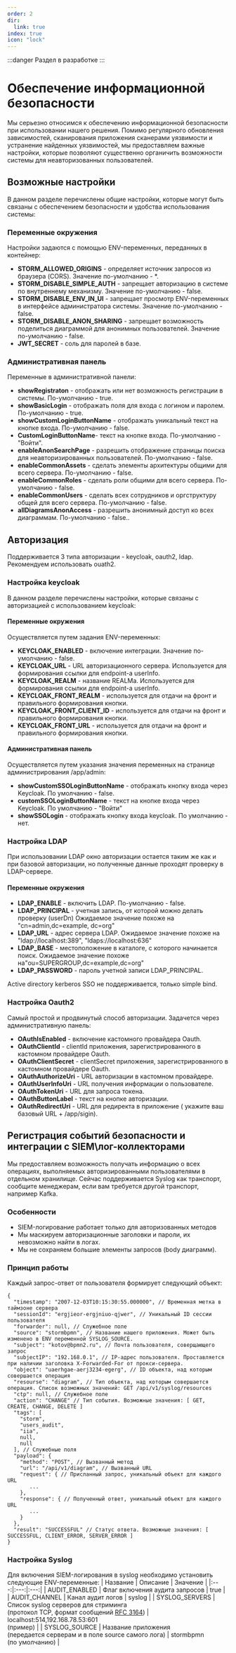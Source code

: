 ```yaml
---
order: 2
dir:
  link: true
index: true
icon: "lock"
---
```


:::danger
Раздел в разработке
:::

# Обеспечение информационной безопасности
Мы серьезно относимся к обеспечению информационной безопасности при использовании нашего решения. Помимо регулярного обновления зависимостей, сканирования приложения сканерами уязвимости и устранение найденных уязвимостей, мы предоставляем важные настройки, которые позволяют существенно органичить возможности системы для неавторизованных пользователей.

## Возможные настройки
В данном разделе перечислены общие настройки, которые могут быть связаны с обеспечением безопасности и удобства использования системы:

### Переменные окружения
Настройки задаются с помощью ENV-переменных, переданных в контейнер:

- **STORM_ALLOWED_ORIGINS** - определяет источник запросов из браузера (CORS). Значение по-умолчанию - *.
- **STORM_DISABLE_SIMPLE_AUTH** - запрещает авторизацию в системе по внутреннему механизму. Значение по-умолчанию - false.
- **STORM_DISABLE_ENV_IN_UI** - запрещает просмотр ENV-переменных в интерфейсе администратора системы. Значение по-умолчанию - false.
- **STORM_DISABLE_ANON_SHARING** - запрещает возможность поделиться диаграммой для анонимных пользователей. Значение по-умолчанию - false.
- **JWT_SECRET** - соль для паролей в базе.



### Административная панель
Переменные в административной панели:
- **showRegistraton** - отображать или нет возможность регистрации в системы. По-умолчанию - true.
- **showBasicLogin** - отображать поля для входа с логином и паролем. По-умолчанию - true.
- **showCustomLoginButtonName** - отображать уникальный текст на кнопке входа. По-умолчанию - false.
- **CustomLoginButtonName**- текст на кнопке входа. По-умолчанию -"Войти".
- **enableAnonSearchPage** - разрешить отображение страницы поиска для неавторизированных пользователей. По-умолчанию - false.
- **enableCommonAssets** - сделать элементы архитектуры общими для всего сервера. По-умолчанию - false.
- **enableCommonRoles** - сделать роли общими для всего сервера. По-умолчанию - false.
- **enableCommonUsers** - сделать всех сотрудников и оргструктуру общей для всего сервера. По-умолчанию - false.
- **allDiagramsAnonAccess** - разрешить анонимный доступ ко всех диаграммам. По-умолчанию - false..



## Авторизация
Поддерживается 3 типа авторизации - keycloak, oauth2, ldap.  Рекомендуем использовать ouath2.

### Настройка keycloak

В данном разделе перечислены настройки, которые связаны с авторизацией с использованием keycloak:
#### Переменные окружения
Осуществляется путем задания ENV-переменных:
- **KEYCLOAK_ENABLED** - включение интеграции. Значение по-умолчанию - false.
- **KEYCLOAK_URL** - URL авторизационного сервера. Используется для формирования ссылки для endpoint-а userInfo.
- **KEYCLOAK_REALM** - название REALMa. Используется для формирования ссылки для endpoint-а userInfo.
- **KEYCLOAK_FRONT_REALM** - используется для отдачи на фронт и правильного формирования кнопки.
- **KEYCLOAK_FRONT_CLIENT_ID** - используется для отдачи на фронт и правильного формирования кнопки.
- **KEYCLOAK_FRONT_URL** - используется для отдачи на фронт и правильного формирования кнопки.

#### Административная панель
Осуществляется путем указания значения переменных на странице администрирования /app/admin:
- **showCustomSSOLoginButtonName** - отображать кнопку входа через Keycloak. По умолчанию - false.
- **customSSOLoginButtonName** - текст на кнопке  входа через Keycloak. По умолчанию - "Войти"
- **showSSOLogin** - отображать кнопку входа keycloak. По умолчанию - нет.

### Настройка LDAP

При использовании LDAP окно авторизации остается таким же как и при базовой авторизации, но полученные данные проходят проверку в LDAP-сервере.
#### Переменные окружения
- **LDAP_ENABLE** - включить LDAP. По-умолчанию - false.
- **LDAP_PRINCIPAL** - учетная запись, от которой можно делать проверку (userDn) Ожидаемое значение похоже на "cn=admin,dc=example, dc=org"
- **LDAP_URL** - адрес сервера LDAP. Ожидаемое значение похоже на "ldap://localhost:389", "ldaps://localhost:636"
- **LDAP_BASE** - местоположение в каталоге, с которого начинается поиск.  Ожидаемое значение похоже на"ou=SUPERGROUP,dc=example,dc=org"
- **LDAP_PASSWORD** - пароль учетной записи LDAP_PRINCIPAL.
 
Active directory kerberos SSO  не поддерживается, только simple bind.


### Настройка Oauth2
Самый простой и продвинутый способ авторизации. Задачется через административную панель:
- **OAuthIsEnabled** - включение кастомного провайдера Oauth. 
- **OAuthClientId** - clientId приложения, зарегистрированного в кастомном провайдере Oauth.
- **OAuthClientSecret** - clientSecret приложения, зарегистрированного в кастомном провайдере Oauth.
- **OAuthAuthorizeUri** - URL авторизации в кастомном провайдере.
- **OAuthUserInfoUri** - URL получения информации о пользователе.
- **OAuthTokenUri** - URL для запроса токена.
- **OAuthButtonLabel** - текст на кнопке авторизации.
- **OAuthRedirectUri** - URL для редиректа в приложение ( укажите ваш базовый URL + /app/sigin).


## Регистрация событий безопасности и интеграции с SIEM\лог-коллекторами
Мы предоставляем возможность получать информацию о всех операциях, выполняемых авторизированными пользователями в отдельном хранилище. Сейчас поддерживается Syslog как транспорт, сообщите менеджерам, если вам требуется другой транспорт, например Kafka.

### Особенности
- SIEM-логирование работает только для авторизованных методов
- Мы маскируем авторизационные заголовки и пароли, их невозможно найти в логах.
- Мы не сохраняем большие элементы запросов (body диаграмм).

### Принцип работы
Каждый запрос-ответ от пользователя формирует следующий объект:
```
{
  "timestamp": "2007-12-03T10:15:30:55.000000", // Временная метка в таймзоне сервера
  "sessionId": "ergjieor-ergjniuo-qjwer", // Уникальный ID сессии пользователя 
  "forwarder": null, // Служебное поле
  "source": "stormbpmn", // Название нашего приложения. Может быть изменено в ENV переменной SYSLOG_SOURCE.
  "subject": "kotov@bpmn2.ru", // Почта пользователя, соверщающего запрос
  "subjectIP": "192.168.0.1", // IP-адрес пользователя. Проставляется при наличии заголовка X-Forwarded-For от прокси-сервера.
  "object": "uaerhgae-aerj3234-egerg", // ID объекта, над которым совершается операция
  "resourse": "diagram", // Тип объекта, над которым совершается операция. Список возможных значений: GET /api/v1/syslog/resources
  "ctp": null, // Служебное поле
  "action": "CHANGE" // Тип события. Возможные значения: [ GET, CREATE, CHANGE, DELETE ]
  "tags": [ 
    "storm",
    "users_audit",
    "iia",
    null,
    null
  ], // Служебные поля
  "payload": {
    "method": "POST", // Вызванный метод
    "url": "/api/v1/diagram", // Вызванный URL
    "request": { // Присланный запрос, уникальный объект для каждого URL
       ...
    },
    "response": { // Полученный ответ, уникальный объект для каждого URL
       ...
    }
  },
  "result": "SUCCESSFUL" // Статус ответа. Возможные значения: [ SUCCESSFUL, CLIENT_ERROR, SERVER_ERROR ]
}
```

### Настройка Syslog

Для включения SIEM-логирования в syslog необходимо установить следующие ENV-переменные:
| Название | Описание | Значение |
|:---:|:---:|:---:|
| AUDIT_ENABLED | Флаг включения аудита запросов | true |
| AUDIT_CHANNEL | Канал аудит логов | syslog |
| SYSLOG_SERVERS | Список syslog серверов для стриминга<br>(протокол TCP, формат сообщений [RFC 3164](https://datatracker.ietf.org/doc/html/rfc3164)) | localhost:514,192.168.78.53:601<br>(пример) |
| SYSLOG_SOURCE | Название приложения<br>(передается серверам и в поле source самого лога) | stormbpmn<br>(по умолчанию) |
